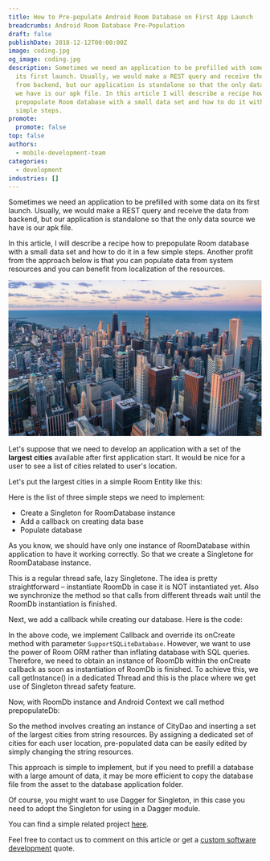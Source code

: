 ```yaml
---
title: How to Pre-populate Android Room Database on First App Launch
breadcrumbs: Android Room Database Pre-Population
draft: false
publishDate: 2018-12-12T00:00:00Z
image: coding.jpg
og_image: coding.jpg
description: Sometimes we need an application to be prefilled with some data on
  its first launch. Usually, we would make a REST query and receive the data
  from backend, but our application is standalone so that the only data source
  we have is our apk file. In this article I will describe a recipe how to
  prepopulate Room database with a small data set and how to do it with a few
  simple steps.
promote:
  promote: false
top: false
authors:
  - mobile-development-team
categories:
  - development
industries: []
---
```

Sometimes we need an application to be prefilled with some data on its first launch. Usually, we would make a REST query and receive the data from backend, but our application is standalone so that the only data source we have is our apk file.

In this article, I will describe a recipe how to prepopulate Room database with a small data set and how to do it in a few simple steps. Another profit from the approach below is that you can populate data from system resources and you can benefit from localization of the resources.

![Megapolis](Megapolis.jpg)

Let's suppose that we need to develop an application with a set of the **largest cities** available after first application start. It would be nice for a user to see a list of cities related to user's location.

Let's put the largest cities in a simple Room Entity like this:

<script src="https://gist.github.com/sanya5791/6e2a543f362b89732990fb6d8fc94a08.js"></script>

Here is the list of three simple steps we need to implement:

* Create a Singleton for RoomDatabase instance
* Add a callback on creating data base
* Populate database

As you know, we should have only one instance of RoomDatabase within application to have it working correctly. So that we create a Singletone for RoomDatabase instance.

<script src="https://gist.github.com/sanya5791/8c6737d9161e2a8f82e1ec41196a7d42.js"></script>

This is a regular thread safe, lazy Singletone. The idea is pretty straightforward – instantiate RoomDb in case it is NOT instantiated yet. Also we synchronize the method so that calls from different threads wait until the RoomDb instantiation is finished.

Next, we add a callback while creating our database. Here is the code:

<script src="https://gist.github.com/sanya5791/b57666af829e67816f8494ce967d53aa.js"></script>

In the above code, we implement Callback and override its onCreate method with parameter ```SupportSQLiteDatabase```. However, we want to use the power of Room ORM rather than inflating database with SQL queries. Therefore, we need to obtain an instance of RoomDb within the onCreate callback as soon as instantiation of RoomDb is finished. To achieve this, we call getInstance() in a dedicated Thread and this is the place where we get use of Singleton thread safety feature.

Now, with RoomDb instance and Android Context we call method prepopulateDb:

<script src="https://gist.github.com/sanya5791/2501399e15546ee7a98b818c7ea839c6.js"></script>

So the method involves creating an instance of CityDao and inserting a set of the largest cities from string resources. By assigning a dedicated set of cities for each user location, pre-populated data can be easily edited by simply changing the string resources.

This approach is simple to implement, but if you need to prefill a database with a large amount of data, it may be more efficient to copy the database file from the asset to the database application folder.

Of course, you might want to use Dagger for Singleton, in this case you need to adopt the Singleton for using in a Dagger module.

You can find a simple related project [here](https://github.com/sanya5791/RoomPrepopulation).

Feel free to contact us to comment on this article or get a [custom software development](https://anadea.info/services/custom-software-development) quote.
